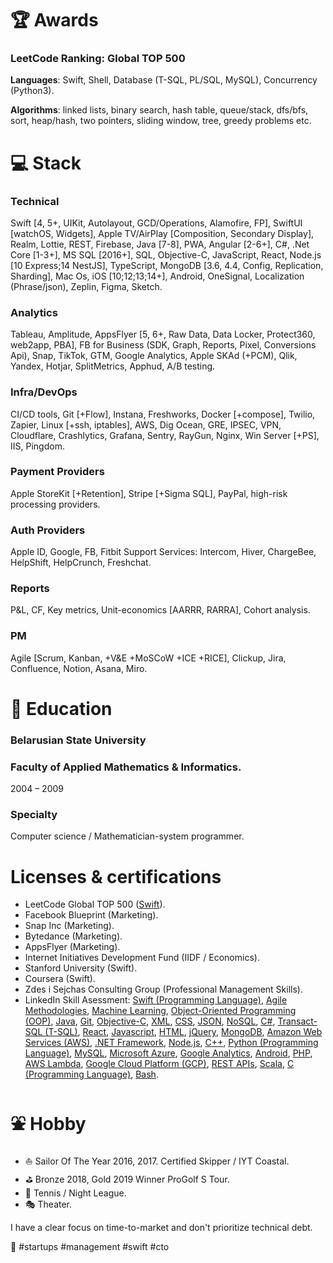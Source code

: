 # 🏆 Awards
### LeetCode Ranking: Global TOP 500
**Languages**: Swift, Shell, Database (T-SQL, PL/SQL, MySQL), Concurrency (Python3).

**Algorithms**: linked lists, binary search, hash table, queue/stack, dfs/bfs, sort, heap/hash, two pointers, sliding window, tree, greedy problems etc.

# 💻 Stack
### Technical
Swift [4, 5+, UIKit, Autolayout, GCD/Operations, Alamofire, FP], SwiftUI [watchOS, Widgets], Apple TV/AirPlay [Composition, Secondary Display], Realm, Lottie, REST, Firebase, Java [7-8], PWA, Angular [2-6+], C#, .Net Core [1-3+], MS SQL [2016+], SQL, Objective-C, JavaScript, React, Node.js [10 Express;14 NestJS], TypeScript, MongoDB [3.6, 4.4, Config, Replication, Sharding], Mac Os, iOS [10;12;13;14+], Android, OneSignal, Localization (Phrase/json), Zeplin, Figma, Sketch.

### Analytics
Tableau, Amplitude, AppsFlyer [5, 6+, Raw Data, Data Locker, Protect360, web2app, PBA], FB for Business (SDK, Graph, Reports, Pixel, Conversions Api), Snap, TikTok, GTM, Google Analytics, Apple SKAd (+PCM), Qlik, Yandex, Hotjar, SplitMetrics, Apphud, A/B testing.

### Infra/DevOps
CI/CD tools, Git [+Flow], Instana, Freshworks, Docker [+compose], Twilio, Zapier, Linux [+ssh, iptables], AWS, Dig Ocean, GRE, IPSEC, VPN, Cloudflare, Crashlytics, Grafana, Sentry, RayGun, Nginx, Win Server [+PS], IIS, Pingdom.

### Payment Providers
Apple StoreKit [+Retention], Stripe [+Sigma SQL], PayPal, high-risk processing providers.

### Auth Providers
Apple ID, Google, FB, Fitbit
Support Services: Intercom, Hiver, ChargeBee, HelpShift, HelpCrunch, Freshchat.

### Reports
P&L, CF, Key metrics, Unit-economics [AARRR, RARRA], Cohort analysis.

### PM
Agile [Scrum, Kanban, +V&E +MoSCoW +ICE +RICE], Clickup, Jira, Confluence, Notion, Asana, Miro.

# 🏫 Education
### Belarusian State University
### Faculty of Applied Mathematics & Informatics.
2004 – 2009
### Specialty
Computer science / Mathematician-system programmer.

# Licenses & certifications
- LeetCode Global TOP 500 ([Swift](https://leetcode.com/sergeyleschev/)).
- Facebook Blueprint (Marketing).
- Snap Inc (Marketing).
- Bytedance (Marketing).
- AppsFlyer (Marketing).
- Internet Initiatives Development Fund (IIDF / Economics).
- Stanford University (Swift).
- Coursera (Swift).
- Zdes i Sejchas Consulting Group (Professional Management Skills).
- LinkedIn Skill Asessment: [Swift (Programming Language)](https://www.linkedin.com/in/sergeyleschev/detail/assessments/Swift/report/), [Agile Methodologies](https://www.linkedin.com/in/sergeyleschev/detail/assessments/Agile%20Methodologies/report/), [Machine Learning](https://www.linkedin.com/in/sergeyleschev/detail/assessments/Machine%20Learning/report/), [Object-Oriented Programming (OOP)](https://www.linkedin.com/in/sergeyleschev/detail/assessments/Object-Oriented%20Programming%20(OOP)/report/), [Java](https://www.linkedin.com/in/sergeyleschev/detail/assessments/Java/report/), [Git](https://www.linkedin.com/in/sergeyleschev/detail/assessments/Git/report/), [Objective-C](https://www.linkedin.com/in/sergeyleschev/detail/assessments/Objective-C/report/), [XML](https://www.linkedin.com/in/sergeyleschev/detail/assessments/XML/report/), [CSS](https://www.linkedin.com/in/sergeyleschev/detail/assessments/Cascading%20Style%20Sheets%20(CSS)/report/), [JSON](https://www.linkedin.com/in/sergeyleschev/detail/assessments/JSON/report/), [NoSQL](https://www.linkedin.com/in/sergeyleschev/detail/assessments/NoSQL/report/), [C#](https://www.linkedin.com/in/sergeyleschev/detail/assessments/C%23/report/), [Transact-SQL (T-SQL)](https://www.linkedin.com/in/sergeyleschev/detail/assessments/Transact-SQL%20(T-SQL)/report/), [React](https://www.linkedin.com/in/sergeyleschev/detail/assessments/React/report/), [Javascript](https://www.linkedin.com/in/sergeyleschev/detail/assessments/JavaScript/report/), [HTML](https://www.linkedin.com/in/sergeyleschev/detail/assessments/HTML/report/), [jQuery](https://www.linkedin.com/in/sergeyleschev/detail/assessments/jQuery/report/), [MongoDB](https://www.linkedin.com/in/sergeyleschev/detail/assessments/MongoDB/report/), [Amazon Web Services (AWS)](https://www.linkedin.com/in/sergeyleschev/detail/assessments/Amazon%20Web%20Services%20(AWS)/report/), [.NET Framework](https://www.linkedin.com/in/sergeyleschev/detail/assessments/.NET%20Framework/report/), [Node.js](https://www.linkedin.com/in/sergeyleschev/detail/assessments/Node.js/report/), [C++](https://www.linkedin.com/in/sergeyleschev/detail/assessments/C++/report/), [Python (Programming Language)](https://www.linkedin.com/in/sergeyleschev/detail/assessments/Python%20(Programming%20Language)/report/), [MySQL](https://www.linkedin.com/in/sergeyleschev/detail/assessments/MySQL/report/), [Microsoft Azure](https://www.linkedin.com/in/sergeyleschev/detail/assessments/Microsoft%20Azure/report/), [Google Analytics](https://www.linkedin.com/in/sergeyleschev/detail/assessments/Google%20Analytics/report/), [Android](https://www.linkedin.com/in/sergeyleschev/detail/assessments/Android/report/), [PHP](https://www.linkedin.com/in/sergeyleschev/detail/assessments/PHP/report/), [AWS Lambda](https://www.linkedin.com/in/sergeyleschev/detail/assessments/AWS%20Lambda/report/), [Google Cloud Platform (GCP)](https://www.linkedin.com/in/sergeyleschev/detail/assessments/Google%20Cloud%20Platform%20(GCP)/report/), [REST APIs](https://www.linkedin.com/in/sergeyleschev/detail/assessments/REST%20APIs/report/), [Scala](https://www.linkedin.com/in/sergeyleschev/detail/assessments/Scala/report/), [C (Programming Language)](https://www.linkedin.com/in/sergeyleschev/detail/assessments/C%20(Programming%20Language)/report/), [Bash](https://www.linkedin.com/in/sergeyleschev/detail/assessments/Bash/report/). 
 

# ⛲ Hobby
- ⛵ Sailor Of The Year 2016, 2017. Certified Skipper / IYT Coastal.
- ⛳ Bronze 2018, Gold 2019 Winner ProGolf S Tour.
- 🎾 Tennis / Night League.
- 🎭 Theater.
 
 I have a clear focus on time-to-market and don't prioritize technical debt.
 
🚀 #startups #management #swift #cto
